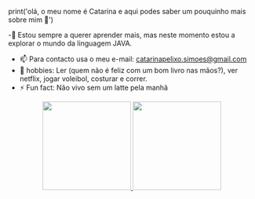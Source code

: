 print('olá, o meu nome é Catarina e aqui podes saber um pouquinho mais sobre mim 🤪')

-🤸 Estou sempre a querer aprender mais, mas neste momento estou a explorar o mundo da linguagem JAVA.
- 📫  Para contacto usa o meu e-mail: catarinapelixo.simoes@gmail.com
- 🎸 hobbies: Ler (quem não é feliz com um bom livro nas mãos?), ver netflix, jogar voleibol, costurar e correr.
- ⚡ Fun fact: Não vivo sem um latte pela manhã

<div align="center">
  <a href="https://github.com/catarinaSi">
  <img height="180em" src="https://github-readme-stats.vercel.app/api?username=catarinaSi&show_icons=true&theme=jolly&include_all_commits=true&count_private=true"/>
  <img height="180em" src="https://github-readme-stats.vercel.app/api/top-langs/?username=catarinaSi&layout=compact&langs_count=7&theme=jolly"/>
</div>
